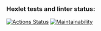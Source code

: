 ### Hexlet tests and linter status:
[![Actions Status](https://github.com/Gravitcapa-py/python-project-lvl1/workflows/hexlet-check/badge.svg)](https://github.com/Gravitcapa-py/python-project-lvl1/actions)
[![Maintainability](https://api.codeclimate.com/v1/badges/b2a22e39b7754236063b/maintainability)](https://codeclimate.com/github/Gravitcapa-py/python-project-lvl1/maintainability)